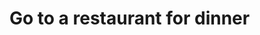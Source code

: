 # Go to a restaurant for dinner
<!-- #experience -->

<!-- {BearID:9E6F91F8-09CC-4F57-9C10-43CC6767AF28-5468-00000CE575774E0C} -->
